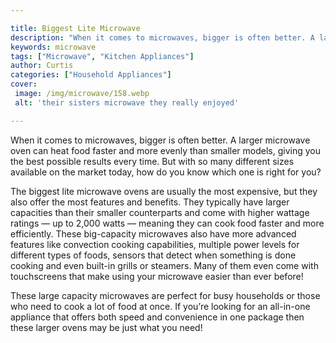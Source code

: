 ```yaml
---

title: Biggest Lite Microwave
description: "When it comes to microwaves, bigger is often better. A larger microwave oven can heat food faster and more evenly than smaller mod...get the full scoop"
keywords: microwave
tags: ["Microwave", "Kitchen Appliances"]
author: Curtis
categories: ["Household Appliances"]
cover: 
 image: /img/microwave/158.webp
 alt: 'their sisters microwave they really enjoyed'

---
```


When it comes to microwaves, bigger is often better. A larger microwave oven can heat food faster and more evenly than smaller models, giving you the best possible results every time. But with so many different sizes available on the market today, how do you know which one is right for you?

The biggest lite microwave ovens are usually the most expensive, but they also offer the most features and benefits. They typically have larger capacities than their smaller counterparts and come with higher wattage ratings — up to 2,000 watts — meaning they can cook food faster and more efficiently. These big-capacity microwaves also have more advanced features like convection cooking capabilities, multiple power levels for different types of foods, sensors that detect when something is done cooking and even built-in grills or steamers. Many of them even come with touchscreens that make using your microwave easier than ever before!

These large capacity microwaves are perfect for busy households or those who need to cook a lot of food at once. If you’re looking for an all-in-one appliance that offers both speed and convenience in one package then these larger ovens may be just what you need!
